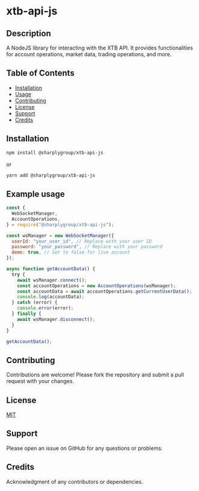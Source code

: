 # xtb-api-js

## Description

A NodeJS library for interacting with the XTB API. It provides functionalities for account operations, market data, trading operations, and more.

## Table of Contents

- [Installation](#installation)
- [Usage](#usage)
- [Contributing](#contributing)
- [License](#license)
- [Support](#support)
- [Credits](#credits)

## Installation

```bash
npm install @sharplygroup/xtb-api-js
```

or

```bash
yarn add @sharplygroup/xtb-api-js
```

## Example usage

```javascript
const {
  WebSocketManager,
  AccountOperations,
} = require("@sharplygroup/xtb-api-js");

const wsManager = new WebSocketManager({
  userId: "your_user_id", // Replace with your user ID
  password: "your_password", // Replace with your password
  demo: true, // Set to false for live account
});

async function getAccountData() {
  try {
    await wsManager.connect();
    const accountOperations = new AccountOperations(wsManager);
    const accountData = await accountOperations.getCurrentUserData();
    console.log(accountData);
  } catch (error) {
    console.error(error);
  } finally {
    await wsManager.disconnect();
  }
}

getAccountData();
```

## Contributing

Contributions are welcome! Please fork the repository and submit a pull request with your changes.

## License

[MIT](LICENSE)

## Support

Please open an issue on GitHub for any questions or problems.

## Credits

Acknowledgment of any contributors or dependencies.
